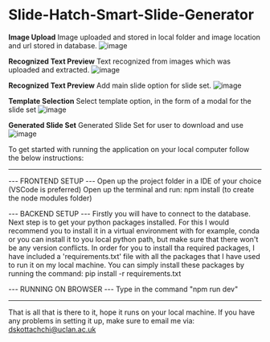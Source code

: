 # Slide-Hatch-Smart-Slide-Generator

**Image Upload**
Image uploaded and stored in local folder and image location and url stored in database.
![image](https://user-images.githubusercontent.com/36261653/120465271-6a9e6c00-c3bb-11eb-931b-fd83a7d158e8.png)


**Recognized Text Preview**
Text recognized from images which was uploaded and extracted.
![image](https://user-images.githubusercontent.com/36261653/120465332-7c800f00-c3bb-11eb-9bd2-e5db75d43ed4.png)


**Recognized Text Preview**
Add main slide option for slide set.
![image](https://user-images.githubusercontent.com/36261653/120465388-8c97ee80-c3bb-11eb-878a-73de1388f811.png)

**Template Selection**
Select template option, in the form of a modal for the slide set
![image](https://user-images.githubusercontent.com/36261653/120465441-9ae60a80-c3bb-11eb-94ea-7d1469bc874e.png)

**Generated Slide Set**
Generated Slide Set for user to download and use
![image](https://user-images.githubusercontent.com/36261653/120465556-ba7d3300-c3bb-11eb-8ecf-d0625780a4e7.png)




To get started with running the application on your local computer follow the below instructions:

*********************************************************************************************************************************************

--- FRONTEND SETUP ---
Open up the project folder in a IDE of your choice (VSCode is preferred)
Open up the terminal and run: npm install (to create the node modules folder)

--- BACKEND SETUP ---
Firstly you will have to connect to the database. Next step is to get your python packages installed. For this I would recommend you to install it in a virtual environment with for example, conda or you can install it to you local python path, but make sure that there won't be any version conflicts. In order for you to install tha required packages, I have included a 'requirements.txt' file with all the packages that I have used to run it on my local machine. You can simply install these packages by running the command:
pip install -r requirements.txt

--- RUNNING ON BROWSER ---
Type in the command "npm run dev"

*********************************************************************************************************************************************

That is all that is there to it, hope it runs on your local machine. If you have any problems in setting it up, make sure to email me via: dskottachchi@uclan.ac.uk

